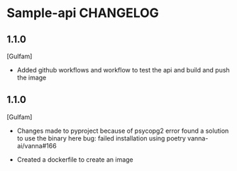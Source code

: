 Sample-api CHANGELOG
=============================
1.1.0
------
[Gulfam]
- Added github workflows and workflow to test the api and build and push the image

1.1.0
------
[Gulfam]
- Changes made to pyproject because of psycopg2 error found a solution to use the binary here bug: failed installation using poetry vanna-ai/vanna#166

- Created a dockerfile to create an image